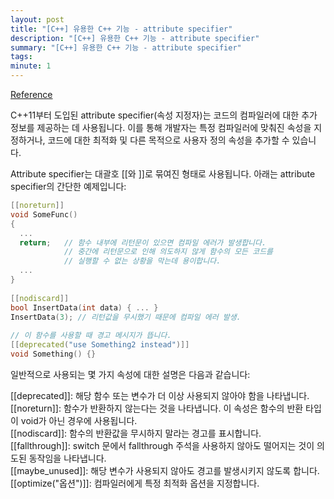 ```yaml
---
layout: post
title: "[C++] 유용한 C++ 기능 - attribute specifier"
description: "[C++] 유용한 C++ 기능 - attribute specifier"
summary: "[C++] 유용한 C++ 기능 - attribute specifier"
tags: 
minute: 1
---
```

[Reference](https://devjino.tistory.com/385)    

C++11부터 도입된 attribute specifier(속성 지정자)는 코드의 컴파일러에 대한 추가 정보를 제공하는 데 사용됩니다. 이를 통해 개발자는 특정 컴파일러에 맞춰진 속성을 지정하거나, 코드에 대한 최적화 및 다른 목적으로 사용자 정의 속성을 추가할 수 있습니다.    

Attribute specifier는 대괄호 [[와 ]]로 묶여진 형태로 사용됩니다. 아래는 attribute specifier의 간단한 예제입니다:    
```c++
[[noreturn]]
void SomeFunc()
{
  ...
  return;	// 함수 내부에 리턴문이 있으면 컴파일 에러가 발생합니다. 
  			// 중간에 리턴문으로 인해 의도하지 않게 함수의 모든 코드를 
            // 실행할 수 없는 상황을 막는데 용이합니다.
  ...
}
 
[[nodiscard]]
bool InsertData(int data) { ... }
InsertData(3); // 리턴값을 무시했기 때문에 컴파일 에러 발생.
 
// 이 함수를 사용할 때 경고 메시지가 뜹니다.
[[deprecated("use Something2 instead")]]
void Something() {}
```

일반적으로 사용되는 몇 가지 속성에 대한 설명은 다음과 같습니다:    

[[deprecated]]: 해당 함수 또는 변수가 더 이상 사용되지 않아야 함을 나타냅니다.    
[[noreturn]]: 함수가 반환하지 않는다는 것을 나타냅니다. 이 속성은 함수의 반환 타입이 void가 아닌 경우에 사용됩니다.    
[[nodiscard]]: 함수의 반환값을 무시하지 말라는 경고를 표시합니다.    
[[fallthrough]]: switch 문에서 fallthrough 주석을 사용하지 않아도 떨어지는 것이 의도된 동작임을 나타냅니다.    
[[maybe_unused]]: 해당 변수가 사용되지 않아도 경고를 발생시키지 않도록 합니다.    
[[optimize("옵션")]]: 컴파일러에게 특정 최적화 옵션을 지정합니다.